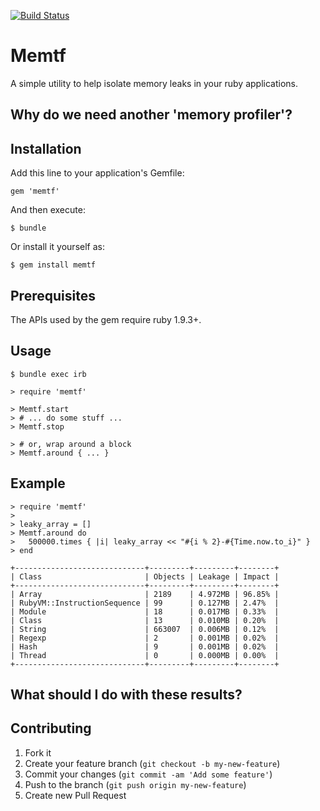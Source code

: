[![Build Status](https://secure.travis-ci.org/dresselm/memtf.png)](http://travis-ci.org/dresselm/memtf)

# Memtf

A simple utility to help isolate memory leaks in your ruby applications.

## Why do we need another 'memory profiler'?

## Installation

Add this line to your application's Gemfile:

    gem 'memtf'

And then execute:

    $ bundle

Or install it yourself as:

    $ gem install memtf

## Prerequisites

The APIs used by the gem require ruby 1.9.3+.

## Usage

    $ bundle exec irb

    > require 'memtf'

    > Memtf.start
    > # ... do some stuff ...
    > Memtf.stop

    > # or, wrap around a block
    > Memtf.around { ... }

## Example

    > require 'memtf'
    >
    > leaky_array = []
    > Memtf.around do
	>   500000.times { |i| leaky_array << "#{i % 2}-#{Time.now.to_i}" }
    > end

    +-----------------------------+---------+---------+--------+
    | Class                       | Objects | Leakage | Impact |
    +-----------------------------+---------+---------+--------+
    | Array                       | 2189    | 4.972MB | 96.85% |
    | RubyVM::InstructionSequence | 99      | 0.127MB | 2.47%  |
    | Module                      | 18      | 0.017MB | 0.33%  |
    | Class                       | 13      | 0.010MB | 0.20%  |
    | String                      | 663007  | 0.006MB | 0.12%  |
    | Regexp                      | 2       | 0.001MB | 0.02%  |
    | Hash                        | 9       | 0.001MB | 0.02%  |
    | Thread                      | 0       | 0.000MB | 0.00%  |
    +-----------------------------+---------+---------+--------+

## What should I do with these results?

## Contributing

1. Fork it
2. Create your feature branch (`git checkout -b my-new-feature`)
3. Commit your changes (`git commit -am 'Add some feature'`)
4. Push to the branch (`git push origin my-new-feature`)
5. Create new Pull Request
